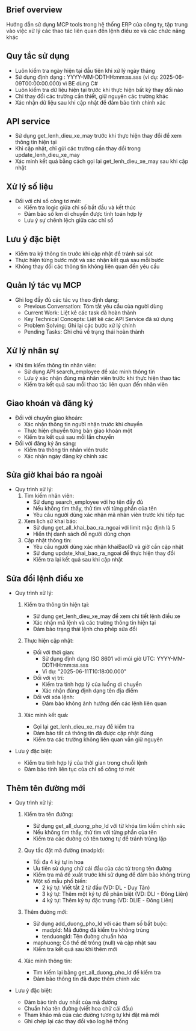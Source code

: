 ## Brief overview
Hướng dẫn sử dụng MCP tools trong hệ thống ERP của công ty, tập trung vào việc xử lý các thao tác liên quan đến lệnh điều xe và các chức năng khác

## Quy tắc sử dụng
- Luôn kiểm tra ngày hiện tại đầu tiên khi xử lý ngày tháng
- Sử dụng định dạng : YYYY-MM-DDTHH:mm:ss.sss (ví dụ: 2025-06-09T00:00:00.000) vì BE dùng C#
- Luôn kiểm tra dữ liệu hiện tại trước khi thực hiện bất kỳ thay đổi nào
- Chỉ thay đổi các trường cần thiết, giữ nguyên các trường khác
- Xác nhận dữ liệu sau khi cập nhật để đảm bảo tính chính xác

## API service
- Sử dụng get_lenh_dieu_xe_may trước khi thực hiện thay đổi để xem thông tin hiện tại
- Khi cập nhật, chỉ gửi các trường cần thay đổi trong update_lenh_dieu_xe_may
- Xác minh kết quả bằng cách gọi lại get_lenh_dieu_xe_may sau khi cập nhật

## Xử lý số liệu
- Đối với chỉ số công tơ mét:
  - Kiểm tra logic giữa chỉ số bắt đầu và kết thúc
  - Đảm bảo số km di chuyển được tính toán hợp lý
  - Lưu ý sự chênh lệch giữa các chỉ số

## Lưu ý đặc biệt
- Kiểm tra kỹ thông tin trước khi cập nhật để tránh sai sót
- Thực hiện từng bước một và xác nhận kết quả sau mỗi bước
- Không thay đổi các thông tin không liên quan đến yêu cầu

## Quản lý tác vụ MCP
- Ghi log đầy đủ các tác vụ theo định dạng:
  - Previous Conversation: Tóm tắt yêu cầu của người dùng
  - Current Work: Liệt kê các task đã hoàn thành
  - Key Technical Concepts: Liệt kê các API Service đã sử dụng
  - Problem Solving: Ghi lại các bước xử lý chính
  - Pending Tasks: Ghi chú về trạng thái hoàn thành

## Xử lý nhân sự
- Khi tìm kiếm thông tin nhân viên:
  - Sử dụng API search_employee để xác minh thông tin
  - Lưu ý xác nhận đúng mã nhân viên trước khi thực hiện thao tác
  - Kiểm tra kết quả sau mỗi thao tác liên quan đến nhân viên

## Giao khoán và đăng ký
- Đối với chuyển giao khoán:
  - Xác nhận thông tin người nhận trước khi chuyển
  - Thực hiện chuyển từng bản giao khoán một
  - Kiểm tra kết quả sau mỗi lần chuyển
- Đối với đăng ký ăn sáng:
  - Kiểm tra thông tin nhân viên trước
  - Xác nhận ngày đăng ký chính xác

## Sửa giờ khai báo ra ngoài
- Quy trình xử lý:
  1. Tìm kiếm nhân viên:
     - Sử dụng search_employee với họ tên đầy đủ
     - Nếu không tìm thấy, thử tìm với từng phần của tên
     - Yêu cầu người dùng xác nhận mã nhân viên trước khi tiếp tục
  2. Xem lịch sử khai báo:
     - Sử dụng get_all_khai_bao_ra_ngoai với limit mặc định là 5
     - Hiển thị danh sách để người dùng chọn
  3. Cập nhật thông tin:
     - Yêu cầu người dùng xác nhận khaiBaoID và giờ cần cập nhật
     - Sử dụng update_khai_bao_ra_ngoai để thực hiện thay đổi
     - Kiểm tra lại kết quả sau khi cập nhật

## Sửa đổi lệnh điều xe
- Quy trình xử lý:
  1. Kiểm tra thông tin hiện tại:
     - Sử dụng get_lenh_dieu_xe_may để xem chi tiết lệnh điều xe
     - Xác nhận mã lệnh và các trường thông tin hiện tại
     - Đảm bảo trạng thái lệnh cho phép sửa đổi

  2. Thực hiện cập nhật:
     - Đối với thời gian:
       + Sử dụng định dạng ISO 8601 với múi giờ UTC: YYYY-MM-DDTHH:mm:ss.sss
       + Ví dụ: "2025-06-11T10:18:00.000"
     - Đối với vị trí:
       + Kiểm tra tính hợp lý của luồng di chuyển
       + Xác nhận đúng định dạng tên địa điểm
     - Đối với xóa lệnh:
       + Đảm bảo không ảnh hưởng đến các lệnh liên quan

  3. Xác minh kết quả:
     - Gọi lại get_lenh_dieu_xe_may để kiểm tra
     - Đảm bảo tất cả thông tin đã được cập nhật đúng
     - Kiểm tra các trường không liên quan vẫn giữ nguyên

- Lưu ý đặc biệt:
  + Kiểm tra tính hợp lý của thời gian trong chuỗi lệnh
  + Đảm bảo tính liên tục của chỉ số công tơ mét

## Thêm tên đường mới
- Quy trình xử lý:
  1. Kiểm tra tên đường:
     - Sử dụng get_all_duong_pho_ld với từ khóa tìm kiếm chính xác
     - Nếu không tìm thấy, thử tìm với từng phần của tên
     - Kiểm tra các đường có tên tương tự để tránh trùng lặp
  
  2. Quy tắc đặt mã đường (madpld):
     - Tối đa 4 ký tự in hoa
     - Ưu tiên sử dụng chữ cái đầu của các từ trong tên đường
     - Kiểm tra mã đề xuất trước khi sử dụng để đảm bảo không trùng
     - Một số mẫu phổ biến:
       + 2 ký tự: Viết tắt 2 từ đầu (VD: DL - Duy Tân)
       + 3 ký tự: Thêm một ký tự để phân biệt (VD: DLI - Đông Liên)
       + 4 ký tự: Thêm ký tự đặc trưng (VD: DLIE - Đông Liên)

  3. Thêm đường mới:
     - Sử dụng add_duong_pho_ld với các tham số bắt buộc:
       + madpld: Mã đường đã kiểm tra không trùng
       + tenduongld: Tên đường chuẩn hóa
     - maphuong: Có thể để trống (null) và cập nhật sau
     - Kiểm tra kết quả sau khi thêm mới

  4. Xác minh thông tin:
     - Tìm kiếm lại bằng get_all_duong_pho_ld để kiểm tra
     - Đảm bảo thông tin đã được thêm chính xác

- Lưu ý đặc biệt:
  + Đảm bảo tính duy nhất của mã đường
  + Chuẩn hóa tên đường (viết hoa chữ cái đầu)
  + Tham khảo mã của các đường tương tự khi đặt mã mới
  + Ghi chép lại các thay đổi vào log hệ thống
